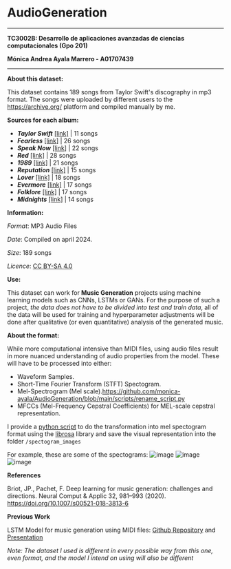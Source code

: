 # AudioGeneration
---
**TC3002B: Desarrollo de aplicaciones avanzadas de ciencias computacionales (Gpo 201)**

**Mónica Andrea Ayala Marrero - A01707439**

---
**About this dataset:**

This dataset contains 189 songs from Taylor Swift's discography in mp3 format. The songs were uploaded by different users to the https://archive.org/ platform and compiled manually by me.

**Sources for each album:**
- ***Taylor Swift*** [[link]](https://archive.org/details/cd_taylor-swift_taylor-swift/disc1/01.+Taylor+Swift+-+Tim+McGraw.flac) | 11 songs
- ***Fearless*** [[link]](https://archive.org/details/Fearless-Taylors-Version-Taylor-Swift) | 26 songs
- ***Speak Now*** [[link]](https://archive.org/details/Speak-Now-Taylors-Version-Taylor-Swift) | 22 songs
- ***Red*** [[link]](https://archive.org/details/Red-Album-Taylor-Swift-Taylors-Version) | 28 songs
- ***1989*** [[link]](https://archive.org/details/1989-taylors-version) | 21 songs
- ***Reputation*** [[link]](https://archive.org/details/reputation-cd) | 15 songs
- ***Lover*** [[link]](https://archive.org/details/lover-cd/14+Audio+Track.aiff) | 18 songs
- ***Evermore*** [[link]](https://archive.org/details/happiness_20240409) | 17 songs
- ***Folklore*** [[link]](https://archive.org/details/epiphany_20240407) | 17 songs
- ***Midnights*** [[link]](https://archive.org/details/01.-lavender-haze) | 14 songs

**Information:**

*Format*: MP3 Audio Files

*Date*: Compiled on april 2024. 

*Size*: 189 songs

*Licence*: [CC BY-SA 4.0](https://creativecommons.org/licenses/by-sa/4.0/)

**Use:**

This dataset can work for **Music Generation** projects using machine learning models such as CNNs, LSTMs or GANs. For the purpose of such a project, *the data does not have to be divided into test and train data*, all of the data will be used for training and hyperparameter adjustments will be done after qualitative (or even quantitative) analysis of the generated music.

**About the format:**

While more computational intensive than MIDI files, using audio files result in more nuanced understanding of audio properties from the model. These will have to be processed into either:
- Waveform Samples.
- Short-Time Fourier Transform (STFT) Spectogram.
- Mel-Spectrogram (Mel scale).https://github.com/monica-ayala/AudioGeneration/blob/main/scripts/rename_script.py
- MFCCs (Mel-Frequency Cepstral Coefficients) for MEL-scale cepstral representation.

I provide a [python script](https://github.com/monica-ayala/AudioGeneration/blob/main/scripts/preprocessing.py) to do the transformation into mel spectogram format using the [librosa](https://pypi.org/project/librosa/) library and save the visual representation into the folder ```/spectogram_images```

For example, these are some of the spectograms:
![image](https://github.com/monica-ayala/AudioGeneration/assets/75228128/d1e2afdf-b67e-4efc-872f-eafad0077241)
![image](https://github.com/monica-ayala/AudioGeneration/assets/75228128/8b28371c-c98c-4414-8531-2c40096dd3b7)
![image](https://github.com/monica-ayala/AudioGeneration/assets/75228128/045c38a6-88bf-4054-b008-ccd1bb39126e)

**References**

Briot, JP., Pachet, F. Deep learning for music generation: challenges and directions. Neural Comput & Applic 32, 981–993 (2020). https://doi.org/10.1007/s00521-018-3813-6

**Previous Work**

LSTM Model for music generation using MIDI files: [Github Repository](https://github.com/monica-ayala/MusicGenerator) and [Presentation](https://www.canva.com/design/DAF54orkKw4/GHiqPZIscVxblPPqpttnww/view?utm_content=DAF54orkKw4&utm_campaign=designshare&utm_medium=link&utm_source=editor)

*Note: The dataset I used is different in every possible way from this one, even format, and the model I intend on using will also be different*
